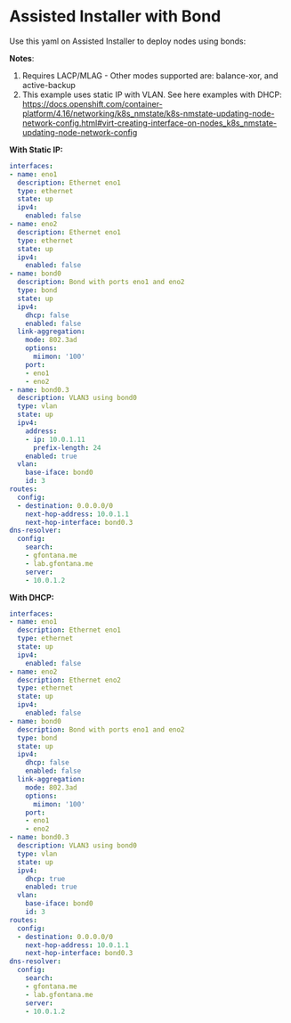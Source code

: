 
# Assisted Installer with Bond

Use this yaml on Assisted Installer to deploy nodes using bonds:

**Notes**: 
1. Requires LACP/MLAG - Other modes supported are: balance-xor, and active-backup
2. This example uses static IP with VLAN. See here examples with DHCP: https://docs.openshift.com/container-platform/4.16/networking/k8s_nmstate/k8s-nmstate-updating-node-network-config.html#virt-creating-interface-on-nodes_k8s_nmstate-updating-node-network-config

**With Static IP:**

```yaml
interfaces:
- name: eno1
  description: Ethernet eno1
  type: ethernet
  state: up
  ipv4:
    enabled: false
- name: eno2
  description: Ethernet eno1
  type: ethernet
  state: up
  ipv4:
    enabled: false
- name: bond0
  description: Bond with ports eno1 and eno2
  type: bond
  state: up
  ipv4:
    dhcp: false
    enabled: false
  link-aggregation:
    mode: 802.3ad
    options:
      miimon: '100'
    port:
    - eno1
    - eno2
- name: bond0.3
  description: VLAN3 using bond0
  type: vlan
  state: up
  ipv4:
    address: 
    - ip: 10.0.1.11
      prefix-length: 24
    enabled: true
  vlan:
    base-iface: bond0
    id: 3
routes:
  config:
  - destination: 0.0.0.0/0
    next-hop-address: 10.0.1.1 
    next-hop-interface: bond0.3
dns-resolver:
  config:
    search:
    - gfontana.me
    - lab.gfontana.me
    server:
    - 10.0.1.2
```    

**With DHCP:**

```yaml
interfaces:
- name: eno1
  description: Ethernet eno1
  type: ethernet
  state: up
  ipv4:
    enabled: false
- name: eno2
  description: Ethernet eno2
  type: ethernet
  state: up
  ipv4:
    enabled: false
- name: bond0
  description: Bond with ports eno1 and eno2
  type: bond
  state: up
  ipv4:
    dhcp: false
    enabled: false
  link-aggregation:
    mode: 802.3ad
    options:
      miimon: '100'
    port:
    - eno1
    - eno2
- name: bond0.3
  description: VLAN3 using bond0
  type: vlan
  state: up
  ipv4:
    dhcp: true
    enabled: true
  vlan:
    base-iface: bond0
    id: 3
routes:
  config:
  - destination: 0.0.0.0/0
    next-hop-address: 10.0.1.1 
    next-hop-interface: bond0.3
dns-resolver:
  config:
    search:
    - gfontana.me
    - lab.gfontana.me
    server:
    - 10.0.1.2
```    
